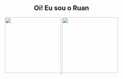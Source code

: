 <!--APRESENTATION-->
<div>
  <h2 align="center">Oi! Eu sou o Ruan</h2>
</div>

<div style="display: inline_block">

<div align="center">
  <a href="https://github.com/RuanVR">
   <img height="180em" src="https://github-readme-streak-stats.herokuapp.com?user=RuanVR&theme=dark&hide_border=true&stroke=645BEB&ring=645BEB&fire=645BEB&currStreakLabel=645BEB"/>
  <img height="180em" src="https://github-readme-stats.vercel.app/api/top-langs/?username=RuanVR&layout=compact&langs_count=7&theme=dark"/>
</div>

